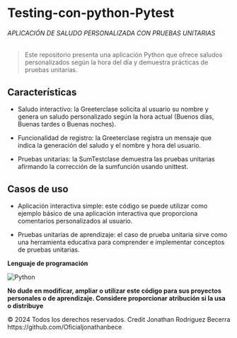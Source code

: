 # Testing-con-python-Pytest

###### APLICACIÓN DE SALUDO PERSONALIZADA CON PRUEBAS UNITARIAS

> Este repositorio presenta una aplicación Python que ofrece saludos personalizados según la hora del día y demuestra prácticas de pruebas unitarias.

## Características

- Saludo interactivo: la Greeterclase solicita al usuario su nombre y genera un saludo personalizado según la hora actual (Buenos días, Buenas tardes o Buenas noches).

- Funcionalidad de registro: la Greeterclase registra un mensaje que indica la generación del saludo y el nombre y hora del usuario.

- Pruebas unitarias: la SumTestclase demuestra las pruebas unitarias afirmando la corrección de la sumfunción usando unittest.

## Casos de uso

- Aplicación interactiva simple: este código se puede utilizar como ejemplo básico de una aplicación interactiva que proporciona comentarios personalizados al usuario.

- Pruebas unitarias de aprendizaje: el caso de prueba unitaria sirve como una herramienta educativa para comprender e implementar conceptos de pruebas unitarias.

**Lenguaje de programación**

![Python](https://img.shields.io/badge/Python%20-%2314354C.svg?style=for-the-badge&logo=python&logoColor=white)

**No dude en modificar, ampliar o utilizar este código para sus proyectos personales o de aprendizaje. Considere proporcionar atribución si la usa o distribuye**
<footer>
  <p>&copy; 2024 Todos los derechos reservados. Credit Jonathan Rodriguez Becerra https://github.com/Oficialjonathanbece </p>
</footer>
